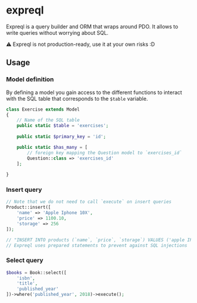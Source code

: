 # expreql

Expreql is a query builder and ORM that wraps around PDO. It allows to write queries without worrying about SQL.

:warning: Expreql is not production-ready, use it at your own risks :D

## Usage

### Model definition

By defining a model you gain access to the different functions to interact with the SQL table that corresponds to the `$table` variable.

```php
class Exercise extends Model
{
    // Name of the SQL table
    public static $table = 'exercises';
 
    public static $primary_key = 'id';

    public static $has_many = [
        // foreign key mapping the Question model to `exercises_id`
        Question::class => 'exercises_id'
    ];
    
}
```

### Insert query

```php
// Note that we do not need to call `execute` on insert queries
Product::insert([
    'name' => 'Apple Iphone 10X',
    'price' => 1100.10,
    'storage' => 256
]);

// "INSERT INTO products (`name`, `price`, `storage`) VALUES ('apple IPhone 10X', 1100.10, 256)"
// Expreql uses prepared statements to prevent against SQL injections
```

### Select query

```php
$books = Book::select([
    'isbn',
    'title',
    'published_year'
])->where('published_year', 2018)->execute();
```
